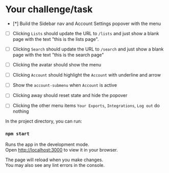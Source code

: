 # Your challenge/task

- [*] Build the Sidebar nav and Account Settings popover with the menu
- [ ] Clicking `Lists` should update the URL to `/lists` and just show a blank page with the text "this is the lists page".
- [ ] Clicking `Search` should update the URL to `/search` and just show a blank page with the text "this is the search page"
- [ ] Clicking the avatar should show the menu
- [ ] Clicking `Account` should highlight the `Account` with underline and arrow
- [ ] Show the `account-submenu` when `Account` is active
- [ ] Clicking away should reset state and hide the popover
- [ ] Clicking the other menu items `Your Exports`, `Integrations`, `Log out` do nothing



In the project directory, you can run:

### `npm start`

Runs the app in the development mode.\
Open [http://localhost:3000](http://localhost:3000) to view it in your browser.

The page will reload when you make changes.\
You may also see any lint errors in the console.
